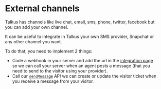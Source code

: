 
# External channels

Talkus has channels like live chat, email, sms, phone, twitter, facebook but you can add your own channel.

It can be useful to integrate in Talkus your own SMS provider, Snapchat or any other channel you want.

To do that, you need to implement 2 things:

- Code a webhook in your server and add the url in the [integration page](https://app.talkus.io/admin/integrations) so we can call your server when an agent posts a message (that you need to send to the visitor using your provider).
- Call our [`sendMessage`](?javascript#send-message) API we can create or update the visitor ticket when you receive a message from your visitor.
